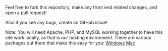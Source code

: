 Feel free to fork this repository, make any front end related changes, and open a pull request!

Also if you see any bugs, create an GitHub issue!

Note: You will need Apache, PHP, and MySQL working together to have this site work locally, as that is our hosting environment. There are various packages out there that make this easy for you:
  [Windows](http://www.wampserver.com/en/)
  [Mac](https://www.mamp.info/en/)
